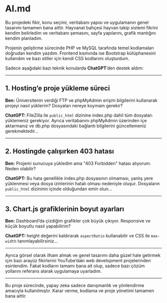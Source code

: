 # AI.md

Bu projedeki fikir, konu seçimi, veritabanı yapısı ve uygulamanın genel tasarımı tamamen bana aittir. Hayvanat bahçesi hayvan takip sistemi fikrini kendim belirledim ve veritabanı şemasını, sayfa yapılarını, grafik mantığını kendim planladım.

Projenin geliştirme sürecinde PHP ve MySQL tarafında temel kodlamaları doğrudan kendim yazdım. Frontend kısmında ise Bootstrap kütüphanesini kullandım ve bazı stiller için kendi CSS kodlarımı oluşturdum.

Sadece aşağıdaki bazı teknik konularda **ChatGPT**’den destek aldım:

---

## 1. Hosting’e proje yükleme süreci

**Ben:** Üniversitenin verdiği FTP ve phpMyAdmin erişim bilgilerini kullanarak projeyi nasıl yüklerim? Dosyaları nereye koymam gerekir?

**ChatGPT:** FileZilla ile `public_html` dizinine index.php dahil tüm dosyaları yüklemeniz gerekiyor. Ayrıca veritabanını phpMyAdmin üzerinden içe aktarmanız ve db.php dosyasındaki bağlantı bilgilerini güncellemeniz gerekmektedir...

---

## 2. Hostingde çalışırken 403 hatası

**Ben:** Projemi sunucuya yükledim ama "403 Forbidden" hatası alıyorum. Neden olabilir?

**ChatGPT:** Bu hata genellikle index.php dosyasının olmaması, yanlış yere yüklenmesi veya dosya izinlerinin hatalı olması nedeniyle oluşur. Dosyaların `public_html` dizininin içinde olduğundan emin olun...

---

## 3. Chart.js grafiklerinin boyut ayarları

**Ben:** Dashboard’da çizdiğim grafikler çok büyük çıkıyor. Responsive ve küçük boyutlu nasıl yapabilirim?

**ChatGPT:** height değerini kaldırarak `aspectRatio` kullanabilir ve CSS ile `max-width` tanımlayabilirsiniz...

---

Ayrıca görsel olarak ilham almak ve genel tasarımı daha güzel hale getirmek için bazı arayüz fikirlerini YouTube’daki web development projelerinden esinlendim. Fakat kodların tamamı bana ait olup, sadece bazı çözüm yollarını referans alarak uygulamaya uyarladım.

---

Bu proje sürecinde, yapay zeka sadece danışmanlık ve yönlendirme amacıyla kullanılmıştır. Karar verme, kodlama ve proje yönetimi tamamen bana aittir.
